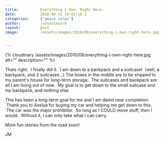 ```yaml
---
title:			Everything I Own, Right Here.
date:			2010-08-31 14:03:16 Z
categories:		['peace corps']
author:			judsonlmoore
layout:			post
image:			/assets/images/2010/08/everything-i-own-right-here.jpg


---
```



{% cloudinary /assets/images/2010/08/everything-i-own-right-here.jpg alt="" description="" %}

Thats right.  I finally did it.  I am down to a backpack and a suitcase!  (well, a backpack, and 2 suitcases…) The boxes in the middle are to be shipped to my parent's house for long-term storage.  The suitcases and backpack are all I am living out of now.  My goal is to get down to the small suitcase and my backpack, and nothing else.

This has been a long-term goal for me and I am damn near completion.  Thank you to Aeslya for buying my car and helping me get down to this.  The car was the major prohibitor.  So long as I COULD move stuff, then I would.  Without it, I can only take what I can carry.

More fun stories from the road soon!

JM
